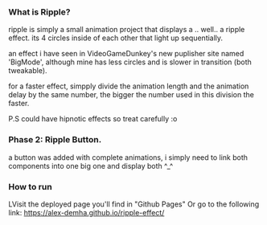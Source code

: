 ### What is Ripple?
ripple is simply a small animation project that displays a .. well.. a ripple effect.
its 4 circles inside of each other that light up sequentially.

an effect i have seen in VideoGameDunkey's new puplisher site named 'BigMode', although mine has less circles and is slower in transition (both tweakable).

for a faster effect, simpply divide the animation length and the animation delay by the same number, the bigger the number used in this division the faster.

P.S could have hipnotic effects so treat carefully :o

### Phase 2: Ripple Button.
a button was added with complete animations, i simply need to link both components into one big one and display both ^_^


### How to run
 LVisit the deployed page you'll find in "Github Pages"
Or go to the following link: 
https://alex-demha.github.io/ripple-effect/
